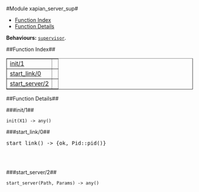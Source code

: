 

#Module xapian_server_sup#
* [Function Index](#index)
* [Function Details](#functions)






__Behaviours:__ [`supervisor`](supervisor.md).<a name="index"></a>

##Function Index##


<table width="100%" border="1" cellspacing="0" cellpadding="2" summary="function index"><tr><td valign="top"><a href="#init-1">init/1</a></td><td></td></tr><tr><td valign="top"><a href="#start_link-0">start_link/0</a></td><td></td></tr><tr><td valign="top"><a href="#start_server-2">start_server/2</a></td><td></td></tr></table>


<a name="functions"></a>

##Function Details##

<a name="init-1"></a>

###init/1##




`init(X1) -> any()`

<a name="start_link-0"></a>

###start_link/0##




<pre>start_link() -&gt; {ok, Pid::pid()}</pre>
<br></br>


<a name="start_server-2"></a>

###start_server/2##




`start_server(Path, Params) -> any()`

